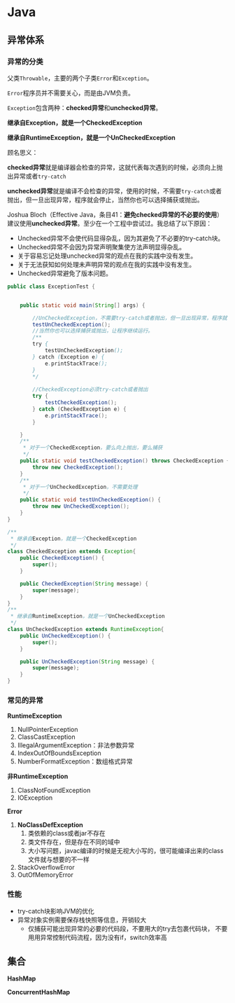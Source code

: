 # Java



## 异常体系



### 异常的分类



父类`Throwable`，主要的两个子类`Error`和`Exception`。

`Error`程序员并不需要关心，而是由JVM负责。

`Exception`包含两种：**checked异常**和**unchecked异常**。



**继承自Exception，就是一个CheckedException**

**继承自RuntimeException，就是一个UnCheckedException**



顾名思义：

**checked异常**就是编译器会检查的异常，这就代表每次遇到的时候，必须向上抛出异常或者`try-catch`

**unchecked异常**就是编译不会检查的异常，使用的时候，不需要`try-catch`或者抛出，但一旦出现异常，程序就会停止，当然你也可以选择捕获或抛出。

Joshua Bloch（Effective Java，条目41：**避免checked异常的不必要的使用**）建议使用**unchecked异常**。至少在一个工程中尝试过。我总结了以下原因：

- Unchecked异常不会使代码显得杂乱，因为其避免了不必要的try-catch块。
- Unchecked异常不会因为异常声明聚集使方法声明显得杂乱。
- 关于容易忘记处理unchecked异常的观点在我的实践中没有发生。
- 关于无法获知如何处理未声明异常的观点在我的实践中没有发生。
- Unchecked异常避免了版本问题。

```java
public class ExceptionTest {


    public static void main(String[] args) {

        //UnCheckedException，不需要try-catch或者抛出，但一旦出现异常，程序就会停止
        testUnCheckedException();
		//当然你也可以选择捕获或抛出，让程序继续运行。
        /**
        try {
            testUnCheckedException();
        } catch (Exception e) {
            e.printStackTrace();
        }
        */
            
        //CheckedException必须try-catch或者抛出
        try {
            testCheckedException();
        } catch (CheckedException e) {
            e.printStackTrace();
        }

    }
    /**
     * 对于一个CheckedException，要么向上抛出，要么捕获
     */
    public static void testCheckedException() throws CheckedException {
        throw new CheckedException();
    }
    /**
     * 对于一个UnCheckedException，不需要处理
     */
    public static void testUnCheckedException() {
        throw new UnCheckedException();
    }
}

/**
 * 继承自Exception，就是一个CheckedException
 */
class CheckedException extends Exception{
    public CheckedException() {
        super();
    }

    public CheckedException(String message) {
        super(message);
    }
}
/**
 * 继承自RuntimeException，就是一个UnCheckedException
 */
class UnCheckedException extends RuntimeException{
    public UnCheckedException() {
        super();
    }

    public UnCheckedException(String message) {
        super(message);
    }
}

```



### 常见的异常



**RuntimeException**

1. NullPointerException
2. ClassCastException
3. IllegalArgumentException：非法参数异常
4. IndexOutOfBoundsException
5. NumberFormatException：数组格式异常



**非RuntimeException**

1. ClassNotFoundException
2. IOException



**Error**

1. **NoClassDefException**
   1. 类依赖的class或者jar不存在
   2. 类文件存在，但是存在不同的域中
   3. 大小写问题，javac编译的时候是无视大小写的，很可能编译出来的class文件就与想要的不一样
2. StackOverflowError
3. OutOfMemoryError



### 性能



* try-catch块影响JVM的优化
* 异常对象实例需要保存栈快照等信息，开销较大
  * 仅捕获可能出现异常的必要的代码段，不要用大的try去包裹代码块， 不要用用异常控制代码流程，因为没有if，switch效率高





## 集合



**HashMap**



**ConcurrentHashMap**